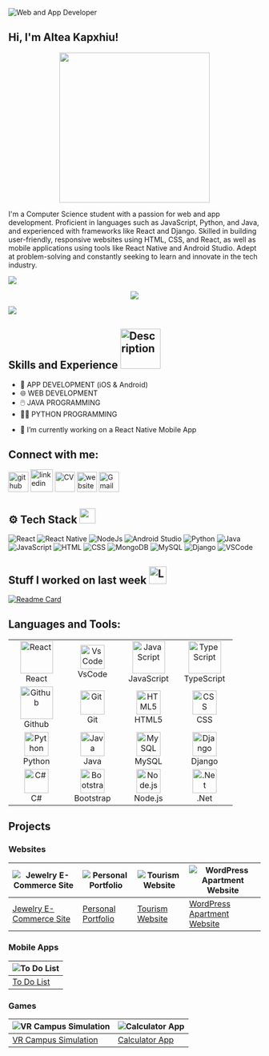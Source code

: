 ![Web and App Developer](https://i.imghippo.com/files/VZUvC1721474892.jpg)



## Hi, I'm Altea Kapxhiu!

<p align="center">
  <img src="https://github.com/user-attachments/assets/a9ba024e-6563-4277-9036-40453333bdd4" width="300"/>
</p>

I'm a Computer Science student with a passion for web and app development. Proficient in languages such as JavaScript, Python, and Java, and experienced with frameworks like React and Django. Skilled in building user-friendly, responsive websites using HTML, CSS, and React, as well as mobile applications using tools like React Native and Android Studio. Adept at problem-solving and constantly seeking to learn and innovate in the tech industry.

<img src="https://user-images.githubusercontent.com/73097560/115834477-dbab4500-a447-11eb-908a-139a6edaec5c.gif"/>

<p align="center">
  <a href="https://github.com/DenverCoder1/readme-typing-svg">
    <img src="https://readme-typing-svg.herokuapp.com?font=Arial&color=ff69b4&size=50&center=true&vCenter=true&width=600&height=100&lines=Software+Developer;%0AApp+Developer;%0AWeb+Developer;%0AComputer+Science+Student">
  </a>
</p>

<img src="https://user-images.githubusercontent.com/73097560/115834477-dbab4500-a447-11eb-908a-139a6edaec5c.gif"/>

## Skills and Experience <img src="https://user-images.githubusercontent.com/74038190/219923809-b86dc415-a0c2-4a38-bc88-ad6cf06395a8.gif" width="80" alt="Description">

* 📱 APP DEVELOPMENT (iOS & Android)
* 🌐 WEB DEVELOPMENT
* 🖱️ JAVA PROGRAMMING
* 👩‍💻 PYTHON PROGRAMMING

- 🔭 I’m currently working on a React Native Mobile App

## Connect with me:

[<img src='https://static-00.iconduck.com/assets.00/github-desktop-icon-256x256-rporzkkh.png' alt='github' height='40'>](https://github.com/alteakapxhiu) 
[<img src='https://img.icons8.com/?size=512&id=44019&format=png' alt='linkedin' height='45'>](https://www.linkedin.com/in/alteakapxhiu) 
[<img src='https://cdn-icons-png.freepik.com/512/8422/8422379.png' alt='CV' height='40'>](https://drive.google.com/file/d/11oD8v2CuYcBA0hX1REPUVbmNnuAT7y06/view?usp=drivesdk)
[<img src='https://cdn-icons-png.freepik.com/512/6126/6126664.png' alt='website' height='40'>](https://alteakapxhiu.github.io/PersonalWebsite/#!) 
[<img src='https://cdn-icons-png.freepik.com/512/6126/6126703.png' alt='Gmail' height='40'>](mailto:alteakapxhiu@gmail.com)

## ⚙️ Tech Stack <img src="https://raw.githubusercontent.com/rahulbanerjee26/githubProfileReadmeGenerator/main/gifs/code.gif" width="32" height="30">

![React](https://img.shields.io/badge/-React%20-05122A?style=flat-square&logo=React&color=353535) ![React Native](https://img.shields.io/badge/-React%20Native-05122A?style=flat-square&logo=React-Native&color=353535) ![NodeJs](https://img.shields.io/badge/-NodeJs-05122A?style=flat-square&logo=NodeJs&color=353535) ![Android Studio](https://img.shields.io/badge/-Android%20Studio-05122A?style=flat-square&logo=Android-Studio&color=353535) ![Python](https://img.shields.io/badge/-Python-05122A?style=flat-square&logo=Python&color=353535) ![Java](https://img.shields.io/badge/-Java-05122A?style=flat-square&logo=Java&color=353535) ![JavaScript](https://img.shields.io/badge/-JavaScript-05122A?style=flat-square&logo=JavaScript&color=353535) ![HTML](https://img.shields.io/badge/-HTML-05122A?style=flat-square&logo=HTML&color=353535) ![CSS](https://img.shields.io/badge/-CSS-05122A?style=flat-square&logo=CSS&color=353535) ![MongoDB](https://img.shields.io/badge/-MongoDB-05122A?style=flat-square&logo=MongoDB&color=353535) ![MySQL](https://img.shields.io/badge/-MySQL-05122A?style=flat-square&logo=MySQL&color=353535) ![Django](https://img.shields.io/badge/-Django-05122A?style=flat-square&logo=Django&color=353535) ![VSCode](https://img.shields.io/badge/-Visual%20Studio%20Code-05122A?style=flat-square&logo=Visual-Studio-Code&color=353535)

## Stuff I worked on last week <img src="https://raw.githubusercontent.com/Tarikul-Islam-Anik/Telegram-Animated-Emojis/main/Objects/Laptop.webp" alt="Laptop" width="35" />

[![Readme Card](https://github-readme-stats.vercel.app/api/pin/?username=alteakapxhiu&repo=TaskPro)](https://github.com/alteakapxhiu/TaskPro)

## Languages and Tools:

<table align="center">
  <tr>
    <td align="center" width="96">
      <img src="https://techstack-generator.vercel.app/react-icon.svg" alt="React" width="65" height="65" />
      <br>React
    </td>
    <td align="center" width="96">
      <img src="https://media.giphy.com/media/IdyAQJVN2kVPNUrojM/giphy.gif" width="48" height="48" alt="VsCode" />
      <br>VsCode
    </td>    
    <td align="center" width="96">
      <img src="https://techstack-generator.vercel.app/js-icon.svg" alt="JavaScript" width="65" height="65" />
      <br>JavaScript
    </td>
    <td align="center" width="96">
      <img src="https://techstack-generator.vercel.app/ts-icon.svg" alt="TypeScript" width="65" height="65" />
      <br>TypeScript
    </td>
  </tr>
  <tr>
    <td align="center" width="96">
      <img src="https://techstack-generator.vercel.app/github-icon.svg" alt="Github" width="65" height="65" />
      <br>Github
    </td>
    <td align="center" width="96"> 
      <img src="https://user-images.githubusercontent.com/25181517/192108372-f71d70ac-7ae6-4c0d-8395-51d8870c2ef0.png" width="48" height="48" alt="Git" />
      <br>Git
    </td>
    <td align="center" width="96">
      <img src="https://skillicons.dev/icons?i=html" width="48" height="48" alt="HTML5" />
      <br>HTML5
    </td>
    <td align="center" width="96">
      <img src="https://skillicons.dev/icons?i=css" width="48" height="48" alt="CSS" />
      <br>CSS
    </td>
  </tr>
  <tr>
    <td align="center" width="96">
      <img src="https://skillicons.dev/icons?i=python" width="48" height="48" alt="Python" />
      <br>Python
    </td>
    <td align="center" width="96">
      <img src="https://media3.giphy.com/media/hO8uTzEOefFh3Yv5gm/giphy.gif?cid=6c09b952v6sqmgjjseczsb1atc2y1x5qk772ke4i7ckanbao&ep=v1_internal_gif_by_id&rid=giphy.gif&ct=s" width="48" height="48" alt="Java" />
      <br>Java
    </td>
    <td align="center" width="96">
      <img src="https://skillicons.dev/icons?i=mysql" width="48" height="48" alt="MySQL" />
      <br>MySQL
    </td>
    <td align="center" width="96">
      <img src="https://skillicons.dev/icons?i=django" width="48" height="48" alt="Django" />
      <br>Django
    </td>
  </tr>
  <tr>
    <td align="center" width="96">
      <img src="https://mir-s3-cdn-cf.behance.net/project_modules/max_1200/622ca052071761.59034e74abb36.gif" width="48" height="48" alt="C#" />
      <br>C#
    </td>
    <td align="center" width="96">
      <img src="https://blogs.purecode.ai/blogs/wp-content/uploads/2023/12/giphy-6.gif" width="48" height="48" alt="Bootstrap" />
      <br>Bootstrap
    </td>
    <td align="center" width="96">
      <img src="https://user-images.githubusercontent.com/74038190/212257460-738ff738-247f-4445-a718-cdd0ca76e2db.gif" width="48" height="48" alt="Node.js" />
      <br>Node.js
    </td>
    <td align="center" width="96">
      <img src="https://iconape.com/wp-content/png_logo_vector/net-logo-2.png" width="48" height="48" alt=".Net" />
      <br>.Net
    </td>
  </tr>
</table>

## Projects

### Websites

|![Jewelry E-Commerce Site](https://github.com/user-attachments/assets/fe5cc16b-9cce-4db5-bd18-e3acf2b9dbda) | ![Personal Portfolio](https://i.imghippo.com/files/QAy6u1723491134.png) | ![Tourism Website](https://i.imghippo.com/files/pYjWc1724078751.png) | ![WordPress Apartment Website](https://github.com/user-attachments/assets/1a8a0764-71d0-47b7-9491-7820cdcc7c24) |
|-------------|-------------|-------------|-------------|
| [Jewelry E-Commerce Site](https://github.com/alteakapxhiu/Jewelry-E-Commerce-Website) | [Personal Portfolio](https://github.com/alteakapxhiu/PersonalWebsite) | [Tourism Website](https://github.com/alteakapxhiu/MysticAlbania) | [WordPress Apartment Website](https://fancysummerseaview1.wordpress.com) |

### Mobile Apps

| ![To Do List](https://img.youtube.com/vi/9TDUVcv2_yM/maxresdefault.jpg) |
|-------------|
| [To Do List](https://github.com/alteakapxhiu/TaskPro) |

### Games

| ![VR Campus Simulation](https://i.imghippo.com/files/bZS8W1723456249.png) | ![Calculator App](https://github.com/user-attachments/assets/0973d995-6b69-4141-9904-deac2f5daa3c) |
|-------------|-------------|
| [VR Campus Simulation](https://github.com/alteakapxhiu/Virtual-University-Campus) | [Calculator App](https://github.com/alteakapxhiu/CalculatorApp) |